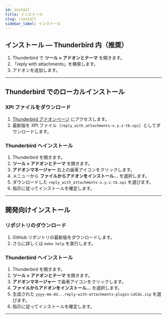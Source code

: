 ```yaml
---
id: install
title: インストール
slug: /install
sidebar_label: インストール
---
```


## インストール — Thunderbird 内（推奨）

1. Thunderbird で **ツール > アドオンとテーマ** を開きます。
2. 「reply with attachments」を検索します。
3. アドオンを追加します。

---

## Thunderbird でのローカルインストール

### XPI ファイルをダウンロード

1. [Thunderbird アドオンページ](https://addons.thunderbird.net/en-US/thunderbird/search/?q=reply%20with%20attachments) にアクセスします。
2. 最新版を XPI ファイル（`reply_with_attachments-x.y.z-tb.xpi`）としてダウンロードします。

### Thunderbird へインストール

1. Thunderbird を開きます。
2. **ツール > アドオンとテーマ** を開きます。
3. **アドオンマネージャー** 右上の歯車アイコンをクリックします。
4. メニューから **ファイルからアドオンをインストール…** を選択します。
5. ダウンロードした `reply_with_attachments-x.y.z-tb.xpi` を選びます。
6. 指示に従ってインストールを確定します。

---

## 開発向けインストール

### リポジトリのダウンロード

1. GitHub リポジトリの最新版をダウンロードします。
2. さらに詳しくは `make help` を実行します。

### Thunderbird へインストール

1. Thunderbird を開きます。
2. **ツール > アドオンとテーマ** を開きます。
3. **アドオンマネージャー** で歯車アイコンをクリックします。
4. **ファイルからアドオンをインストール…** を選択します。
5. 生成された `yyyy-mm-dd...reply-with-attachments-plugin-LOCAL.zip` を選びます。
6. 指示に従ってインストールを確定します。

---
